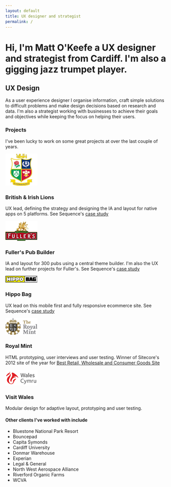```yaml
---
layout: default
title: UX designer and strategist
permalink: /
---
```


<h1 class="intro">Hi, I'm Matt O'Keefe a UX designer and strategist from Cardiff. I'm also a gigging jazz trumpet player.</h1>

<h2 id="ux">UX Design</h2>

As a user experience designer I organise information, craft simple solutions to difficult problems and make design decisions based on research and data. I'm also a strategist working with businesses to achieve their goals and objectives while keeping the focus on helping their users.

### Projects

I've been lucky to work on some great projects at over the last couple of years. 

<section class="projects">
  <div class="media  media--project  media--project--lions">
    <img src="/images/clients/lions.png" class="media__img">
    <div class="media__body">
      <h3>British & Irish Lions</h3>
      <p>UX lead, defining the strategy and designing the IA and layout for native apps on 5 platforms. 
    See Sequence's <a href="http://www.sequence.co.uk/case-studies/british-irish-lions">case study</a></p>
    </div>
  </div>
  <div class="media  media--project  media--project--fullers">
    <img src="/images/clients/fullers.png" class="media__img">
    <div class="media__body">
      <h3>Fuller's Pub Builder</h3>
      <p>IA and layout for 300 pubs using a central theme builder. I'm also the UX lead on further projects for Fuller's. See Sequence's <a href="http://www.sequence.co.uk/case-studies/fullers">case study</a></p>
    </div>
  </div>
  <div class="media  media--project  media--project--hippobag">
    <img src="/images/clients/hippobag.png" class="media__img">
    <div class="media__body">
      <h3>Hippo Bag</h3>
      <p>UX lead on this mobile first and fully responsive ecommerce site. See Sequence's <a href="http://www.sequence.co.uk/case-studies/hippobag">case study</a></p>
    </div>
  </div>
  <div class="media  media--project  media--project--royalmint">
    <img src="/images/clients/royalmint.png" class="media__img">
    <div class="media__body">
      <h3>Royal Mint</h3>
      <p>HTML prototyping, user interviews and user testing. Winner of Sitecore's 2012 site of the year for <a href="http://www.sitecore.net/Customers/SiteOfTheYear/Finalists-2012-UK.aspx">Best Retail, Wholesale and Consumer Goods Site</a></p>
    </div>
  </div>
  <div class="media  media--project  media--project--visitwales">
    <img src="/images/clients/visitwales.png" class="media__img">
    <div class="media__body">
      <h3>Visit Wales</h3>
      <p>Modular design for adaptive layout, prototyping and user testing.</p>
    </div>
  </div>
</section>

#### Other clients I've worked with include

<ul class="text-cols--2  client-list">
  <li>Bluestone National Park Resort</li>
  <li>Bouncepad</li>
  <li>Capita Symonds</li>
  <li>Cardiff University</li>
  <li>Donmar Warehouse</li>
  <li>Experian</li>
  <li>Legal & General</li>
  <li>North West Aerospace Alliance</li>
  <li>Riverford Organic Farms</li>
  <li>WCVA</li>
</ul>
